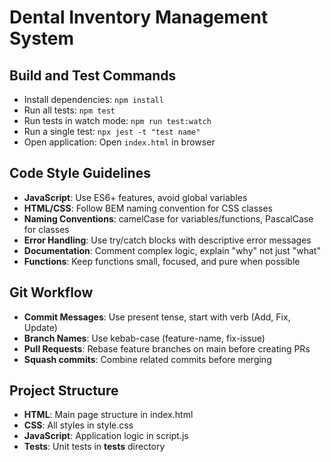 
# Dental Inventory Management System

## Build and Test Commands
- Install dependencies: `npm install`
- Run all tests: `npm test`
- Run tests in watch mode: `npm run test:watch`
- Run a single test: `npx jest -t "test name"`
- Open application: Open `index.html` in browser

## Code Style Guidelines
- **JavaScript**: Use ES6+ features, avoid global variables
- **HTML/CSS**: Follow BEM naming convention for CSS classes
- **Naming Conventions**: camelCase for variables/functions, PascalCase for classes
- **Error Handling**: Use try/catch blocks with descriptive error messages
- **Documentation**: Comment complex logic, explain "why" not just "what"
- **Functions**: Keep functions small, focused, and pure when possible

## Git Workflow
- **Commit Messages**: Use present tense, start with verb (Add, Fix, Update)
- **Branch Names**: Use kebab-case (feature-name, fix-issue)
- **Pull Requests**: Rebase feature branches on main before creating PRs
- **Squash commits**: Combine related commits before merging

## Project Structure
- **HTML**: Main page structure in index.html
- **CSS**: All styles in style.css
- **JavaScript**: Application logic in script.js
- **Tests**: Unit tests in __tests__ directory
